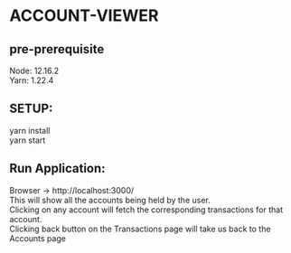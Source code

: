 # ACCOUNT-VIEWER

## pre-prerequisite
 Node: 12.16.2\
 Yarn: 1.22.4



## SETUP:
 yarn install\
 yarn start

## Run Application:
Browser -> http://localhost:3000/\
This will show all the accounts being held by the user.\
Clicking on any account will fetch the corresponding transactions for that account.\
Clicking back button on the Transactions page will take us back to the Accounts page